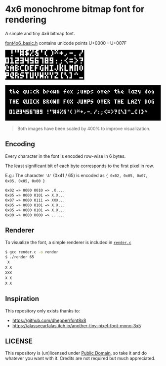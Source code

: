 # 4x6 monochrome bitmap font for rendering

A simple and tiny 4x6 bitmap font.

[font4x6_basic.h](font4x6_basic.h) contains unicode points U+0000 - U+007F

![](images/font.png)

![](images/showcase.png)

> Both images have been scaled by 400% to improve visualization.

## Encoding

Every character in the font is encoded row-wise in 6 bytes.

The least significant bit of each byte corresponds to the first pixel in row.

E.g.: The character `'A'` (0x41 / 65) is encoded as `{ 0x02, 0x05, 0x07, 0x05, 0x05, 0x00 }`

```
0x02 => 0000 0010 => .X....
0x05 => 0000 0101 => X.X...
0x07 => 0000 0111 => XXX...
0x05 => 0000 0101 => X.X...
0x05 => 0000 0101 => X.X...
0x00 => 0000 0000 => ......
```

## Renderer

To visualize the font, a simple renderer is included in [`render.c`](render.c)

```sh
$ gcc render.c -o render
$ ./render 65
 X
X X
XXX
X X
X X
```

## Inspiration

This repository only exists thanks to:

- https://github.com/dhepper/font8x8
- https://alasseearfalas.itch.io/another-tiny-pixel-font-mono-3x5

## LICENSE

This repository is (un)licensed under [Public Domain](LICENSE), so take it and do whatever you want with it. Credits are not required but much appreciated.
